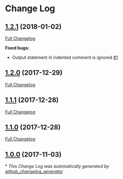 # Change Log

## [1.2.1](https://github.com/suin/livexample/tree/1.2.1) (2018-01-02)
[Full Changelog](https://github.com/suin/livexample/compare/1.2.0...1.2.1)

**Fixed bugs:**

- Output statement in indented comment is ignored [\#1](https://github.com/suin/livexample/issues/1)

## [1.2.0](https://github.com/suin/livexample/tree/1.2.0) (2017-12-29)
[Full Changelog](https://github.com/suin/livexample/compare/1.1.1...1.2.0)

## [1.1.1](https://github.com/suin/livexample/tree/1.1.1) (2017-12-28)
[Full Changelog](https://github.com/suin/livexample/compare/1.1.0...1.1.1)

## [1.1.0](https://github.com/suin/livexample/tree/1.1.0) (2017-12-28)
[Full Changelog](https://github.com/suin/livexample/compare/1.0.0...1.1.0)

## [1.0.0](https://github.com/suin/livexample/tree/1.0.0) (2017-11-03)


\* *This Change Log was automatically generated by [github_changelog_generator](https://github.com/skywinder/Github-Changelog-Generator)*